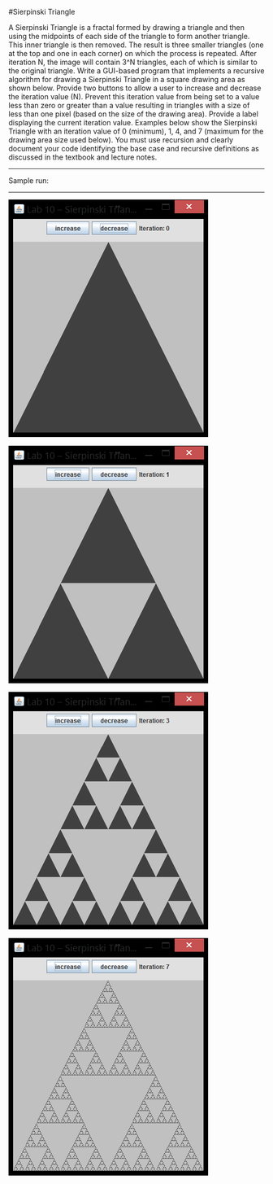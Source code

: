 #Sierpinski Triangle

A Sierpinski Triangle is a fractal formed by drawing a triangle and then using the midpoints of each side of the triangle to form another triangle. This inner triangle is then removed. The result is three smaller triangles (one at the top and one in each corner) on which the process is repeated. After iteration N, the image will contain 3^N triangles, each of which is similar to the original triangle. Write a GUI-based program that implements a recursive algorithm for drawing a Sierpinski Triangle in a square drawing area as shown below. Provide two buttons to allow a user to increase and decrease the iteration value (N). Prevent this iteration value from being set to a value less than zero or greater than a value resulting in triangles with a size of less than one pixel (based on the size of the drawing area). Provide a label displaying the current iteration value. Examples below show the Sierpinski Triangle with an iteration value of 0 (minimum), 1, 4, and 7 (maximum for the drawing area size used below). You must use recursion and clearly document your code identifying the base case and recursive definitions as discussed in the textbook and lecture notes. 

************************************************************************************************************************************************************
Sample run:
************************************************************************************************************************************************************

![alt tag](sample0.PNG)

![alt tag](sample1.PNG)

![alt tag](sample3.PNG)

![alt tag](sample7.PNG)
